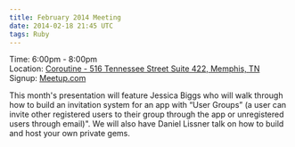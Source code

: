 ```yaml
---
title: February 2014 Meeting
date: 2014-02-18 21:45 UTC
tags: Ruby
---
```

Time: 6:00pm - 8:00pm  
Location: [Coroutine - 516 Tennessee Street Suite 422, Memphis, TN](https://www.google.com/maps/place/Coroutine/@35.1330308,-90.0625447,17z/data=!3m1!4b1!4m2!3m1!1s0x87d57ea425568001:0xaa02ca4297b811d)  
Signup: [Meetup.com](http://www.meetup.com/memphis-technology-user-groups/events/159643232/)

This month's presentation will feature Jessica Biggs who will walk through how to build an invitation system for an app with 
“User Groups” (a user can invite other registered users to their group through the app or unregistered users through email)". 
We will also have Daniel Lissner talk on how to build and host your own private gems.

